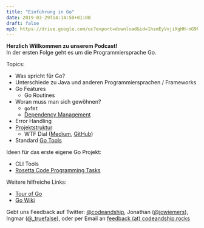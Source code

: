 ```yaml
---
title: "Einführung in Go"
date: 2019-03-29T14:14:58+01:00
draft: false
mp3: https://drive.google.com/uc?export=download&id=1hsmEyVvjiXgHH-nG9PS-dMhB99F4merz
---
```

**Herzlich Willkommen zu unserem Podcast!**  
In der ersten Folge geht es um die Programmiersprache Go.

Topics:

- Was spricht für Go?
- Unterschiede zu Java und anderen Programmiersprachen / Frameworks
- Go Features
    - Go Routines
- Woran muss man sich gewöhnen?
    - `gofmt`
    - [Dependency Management](https://blog.golang.org/using-go-modules)
- Error Handling
- [Projektstruktur](https://github.com/golang-standards/project-layout)
    - WTF Dial ([Medium](https://medium.com/wtf-dial), [GitHub](https://github.com/benbjohnson/wtf/tree/http))
- Standard [Go Tools](https://github.com/golang/go/wiki/CodeTools)

Ideen für das erste eigene Go Projekt:

- CLI Tools 
- [Rosetta Code Programming Tasks](https://rosettacode.org/wiki/Category:Draft_Programming_Tasks)

Weitere hilfreiche Links:

- [Tour of Go](https://tour.golang.org/welcome/1) 
- [Go Wiki](https://github.com/golang/go/wiki)

Gebt uns Feedback auf Twitter: [@codeandship](https://twitter.com/codeandship), Jonathan ([@jowiemers](https://twitter.com/jowiemers)), Ingmar ([@_truefalse](https://twitter.com/_truefalse)), oder per Email an [feedback (at) codeandship.rocks](mailto:feedback@codeandship.rocks)
